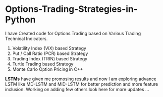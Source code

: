 # Options-Trading-Strategies-in-Python

I have Created code for Options Trading based on Various Trading Technical Indicators.

1. Volatility Index (VIX) based Strategy
2. Put / Call Ratio (PCR) based Strategy
3. Trading Index (TRIN) based Strategy
4. Turtle Trading based Strategy
5. Monte Carlo Option Pricing in C++

**LSTMs** have given me promosing results and now I am exploring advance LSTM like MD-LSTM and MiD-LSTM for better prediction and more feature inclusion.
 Working on adding few others look here for more updates ...
